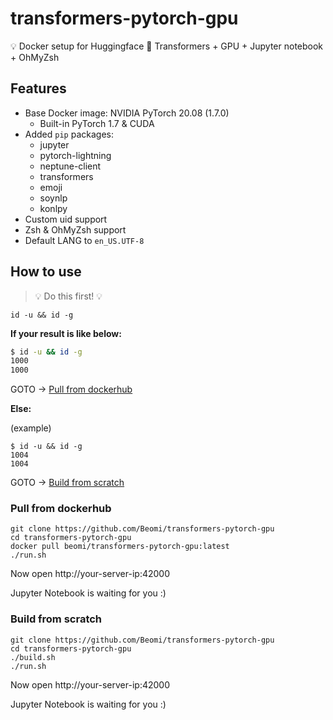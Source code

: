 # transformers-pytorch-gpu
💡 Docker setup for Huggingface 🤗 Transformers + GPU + Jupyter notebook + OhMyZsh 

## Features

- Base Docker image: NVIDIA PyTorch 20.08 (1.7.0)
  - Built-in PyTorch 1.7 & CUDA  
- Added `pip` packages:
  - jupyter
  - pytorch-lightning
  - neptune-client
  - transformers
  - emoji
  - soynlp
  - konlpy
- Custom uid support
- Zsh & OhMyZsh support
- Default LANG to `en_US.UTF-8`

## How to use

> 💡 Do this first! 💡

```shell
id -u && id -g
```

**If your result is like below:**

```bash
$ id -u && id -g
1000
1000
```

GOTO -> [Pull from dockerhub](#pull-from-dockerhub)

**Else:**

(example)
```
$ id -u && id -g
1004
1004
```

GOTO -> [Build from scratch](#build-from-scratch)

### Pull from dockerhub

```shell
git clone https://github.com/Beomi/transformers-pytorch-gpu
cd transformers-pytorch-gpu
docker pull beomi/transformers-pytorch-gpu:latest
./run.sh
```

Now open http://your-server-ip:42000 

Jupyter Notebook is waiting for you :)

### Build from scratch

```shell
git clone https://github.com/Beomi/transformers-pytorch-gpu
cd transformers-pytorch-gpu 
./build.sh
./run.sh
```

Now open http://your-server-ip:42000 

Jupyter Notebook is waiting for you :)
